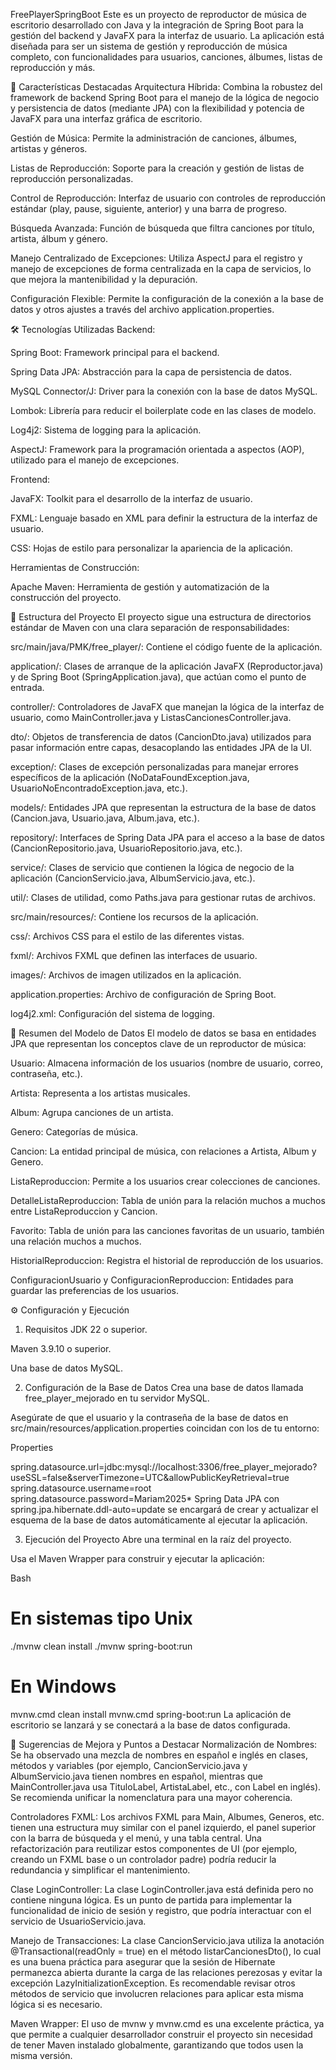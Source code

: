 FreePlayerSpringBoot
Este es un proyecto de reproductor de música de escritorio desarrollado con Java y la integración de Spring Boot para la gestión del backend y JavaFX para la interfaz de usuario. La aplicación está diseñada para ser un sistema de gestión y reproducción de música completo, con funcionalidades para usuarios, canciones, álbumes, listas de reproducción y más.

🚀 Características Destacadas
Arquitectura Híbrida: Combina la robustez del framework de backend Spring Boot para el manejo de la lógica de negocio y persistencia de datos (mediante JPA) con la flexibilidad y potencia de JavaFX para una interfaz gráfica de escritorio.

Gestión de Música: Permite la administración de canciones, álbumes, artistas y géneros.

Listas de Reproducción: Soporte para la creación y gestión de listas de reproducción personalizadas.

Control de Reproducción: Interfaz de usuario con controles de reproducción estándar (play, pause, siguiente, anterior) y una barra de progreso.

Búsqueda Avanzada: Función de búsqueda que filtra canciones por título, artista, álbum y género.

Manejo Centralizado de Excepciones: Utiliza AspectJ para el registro y manejo de excepciones de forma centralizada en la capa de servicios, lo que mejora la mantenibilidad y la depuración.

Configuración Flexible: Permite la configuración de la conexión a la base de datos y otros ajustes a través del archivo application.properties.

🛠️ Tecnologías Utilizadas
Backend:

Spring Boot: Framework principal para el backend.

Spring Data JPA: Abstracción para la capa de persistencia de datos.

MySQL Connector/J: Driver para la conexión con la base de datos MySQL.

Lombok: Librería para reducir el boilerplate code en las clases de modelo.

Log4j2: Sistema de logging para la aplicación.

AspectJ: Framework para la programación orientada a aspectos (AOP), utilizado para el manejo de excepciones.

Frontend:

JavaFX: Toolkit para el desarrollo de la interfaz de usuario.

FXML: Lenguaje basado en XML para definir la estructura de la interfaz de usuario.

CSS: Hojas de estilo para personalizar la apariencia de la aplicación.

Herramientas de Construcción:

Apache Maven: Herramienta de gestión y automatización de la construcción del proyecto.

📂 Estructura del Proyecto
El proyecto sigue una estructura de directorios estándar de Maven con una clara separación de responsabilidades:

src/main/java/PMK/free_player/: Contiene el código fuente de la aplicación.

application/: Clases de arranque de la aplicación JavaFX (Reproductor.java) y de Spring Boot (SpringApplication.java), que actúan como el punto de entrada.

controller/: Controladores de JavaFX que manejan la lógica de la interfaz de usuario, como MainController.java y ListasCancionesController.java.

dto/: Objetos de transferencia de datos (CancionDto.java) utilizados para pasar información entre capas, desacoplando las entidades JPA de la UI.

exception/: Clases de excepción personalizadas para manejar errores específicos de la aplicación (NoDataFoundException.java, UsuarioNoEncontradoException.java, etc.).

models/: Entidades JPA que representan la estructura de la base de datos (Cancion.java, Usuario.java, Album.java, etc.).

repository/: Interfaces de Spring Data JPA para el acceso a la base de datos (CancionRepositorio.java, UsuarioRepositorio.java, etc.).

service/: Clases de servicio que contienen la lógica de negocio de la aplicación (CancionServicio.java, AlbumServicio.java, etc.).

util/: Clases de utilidad, como Paths.java para gestionar rutas de archivos.

src/main/resources/: Contiene los recursos de la aplicación.

css/: Archivos CSS para el estilo de las diferentes vistas.

fxml/: Archivos FXML que definen las interfaces de usuario.

images/: Archivos de imagen utilizados en la aplicación.

application.properties: Archivo de configuración de Spring Boot.

log4j2.xml: Configuración del sistema de logging.

📝 Resumen del Modelo de Datos
El modelo de datos se basa en entidades JPA que representan los conceptos clave de un reproductor de música:

Usuario: Almacena información de los usuarios (nombre de usuario, correo, contraseña, etc.).

Artista: Representa a los artistas musicales.

Album: Agrupa canciones de un artista.

Genero: Categorías de música.

Cancion: La entidad principal de música, con relaciones a Artista, Album y Genero.

ListaReproduccion: Permite a los usuarios crear colecciones de canciones.

DetalleListaReproduccion: Tabla de unión para la relación muchos a muchos entre ListaReproduccion y Cancion.

Favorito: Tabla de unión para las canciones favoritas de un usuario, también una relación muchos a muchos.

HistorialReproduccion: Registra el historial de reproducción de los usuarios.

ConfiguracionUsuario y ConfiguracionReproduccion: Entidades para guardar las preferencias de los usuarios.

⚙️ Configuración y Ejecución
1. Requisitos
JDK 22 o superior.

Maven 3.9.10 o superior.

Una base de datos MySQL.

2. Configuración de la Base de Datos
Crea una base de datos llamada free_player_mejorado en tu servidor MySQL.

Asegúrate de que el usuario y la contraseña de la base de datos en src/main/resources/application.properties coincidan con los de tu entorno:

Properties

spring.datasource.url=jdbc:mysql://localhost:3306/free_player_mejorado?useSSL=false&serverTimezone=UTC&allowPublicKeyRetrieval=true
spring.datasource.username=root
spring.datasource.password=Mariam2025*
Spring Data JPA con spring.jpa.hibernate.ddl-auto=update se encargará de crear y actualizar el esquema de la base de datos automáticamente al ejecutar la aplicación.

3. Ejecución del Proyecto
Abre una terminal en la raíz del proyecto.

Usa el Maven Wrapper para construir y ejecutar la aplicación:

Bash

# En sistemas tipo Unix
./mvnw clean install
./mvnw spring-boot:run

# En Windows
mvnw.cmd clean install
mvnw.cmd spring-boot:run
La aplicación de escritorio se lanzará y se conectará a la base de datos configurada.

🚧 Sugerencias de Mejora y Puntos a Destacar
Normalización de Nombres: Se ha observado una mezcla de nombres en español e inglés en clases, métodos y variables (por ejemplo, CancionServicio.java y AlbumServicio.java tienen nombres en español, mientras que MainController.java usa TituloLabel, ArtistaLabel, etc., con Label en inglés). Se recomienda unificar la nomenclatura para una mayor coherencia.

Controladores FXML: Los archivos FXML para Main, Albumes, Generos, etc. tienen una estructura muy similar con el panel izquierdo, el panel superior con la barra de búsqueda y el menú, y una tabla central. Una refactorización para reutilizar estos componentes de UI (por ejemplo, creando un FXML base o un controlador padre) podría reducir la redundancia y simplificar el mantenimiento.

Clase LoginController: La clase LoginController.java está definida pero no contiene ninguna lógica. Es un punto de partida para implementar la funcionalidad de inicio de sesión y registro, que podría interactuar con el servicio de UsuarioServicio.java.

Manejo de Transacciones: La clase CancionServicio.java utiliza la anotación @Transactional(readOnly = true) en el método listarCancionesDto(), lo cual es una buena práctica para asegurar que la sesión de Hibernate permanezca abierta durante la carga de las relaciones perezosas y evitar la excepción LazyInitializationException. Es recomendable revisar otros métodos de servicio que involucren relaciones para aplicar esta misma lógica si es necesario.

Maven Wrapper: El uso de mvnw y mvnw.cmd es una excelente práctica, ya que permite a cualquier desarrollador construir el proyecto sin necesidad de tener Maven instalado globalmente, garantizando que todos usen la misma versión.
